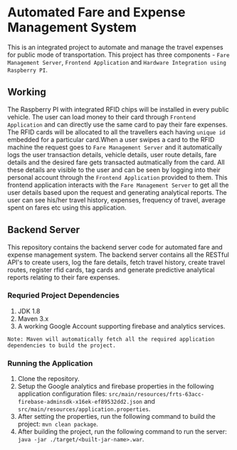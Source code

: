 # Automated Fare and Expense Management System
This is an integrated project to automate and manage the travel expenses for public mode of transportation. This project has three components - `Fare Management Server`, `Frontend Application` and `Hardware Integration using Raspberry PI`.

## Working
The Raspberry PI with integrated RFID chips will be installed in every public vehicle. The user can load money to their card through `Frontend Application` and can directly use the same card to pay their fare expenses. The RFID cards will be allocated to all the travellers each having `unique id` embedded for a particular card.When a user swipes a card to the RFID machine the request goes to `Fare Management Server` and it automatically logs the user transaction details, vehicle details, user route details, fare details and the desired fare gets transacted autmatically from the card. All these details are visible to the user and can be seen by logging into their personal account through the `Frontend Application` provided to them. This frontend application interacts with the `Fare Management Server` to get all the user details based upon the request and generating analytical reports. The user can see his/her travel history, expenses, frequency of travel, average spent on fares etc using this application.
## Backend Server
This repository contains the backend server code for automated fare and expense management system. The backend server contains all the RESTful API's to create users, log the fare details, fetch travel history, create travel routes, register rfid cards, tag cards and generate predictive analytical reports relating to their fare expenses.

### Requried Project Dependencies
1. JDK 1.8
2. Maven 3.x
3. A working Google Account supporting firebase and analytics services.

`Note: Maven will automatically fetch all the required application dependencies to build the project.`
### Running the Application
1. Clone the repository.
2. Setup the Google analytics and firebase properties in the following application configuration files: `src/main/resources/frts-63acc-firebase-adminsdk-x16ek-ef89532dd2.json` and `src/main/resources/application.properties`.
3. After setting the properties, run the following command to build the project: `mvn clean package`.
4. After building the project, run the following command to run the server: `java -jar ./target/<built-jar-name>.war`.
